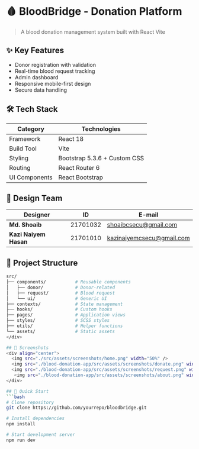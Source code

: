 # 🩸 BloodBridge - Donation Platform



> A  blood donation management system built with React Vite

## ✨ Key Features
- Donor registration with validation
- Real-time blood request tracking
- Admin dashboard
- Responsive mobile-first design
- Secure data handling

## 🛠️ Tech Stack
| Category        | Technologies                 |
|-----------------|------------------------------|
| Framework       | React 18                     |
| Build Tool      | Vite                         |
| Styling         | Bootstrap 5.3.6 + Custom CSS |
| Routing         | React Router 6               |
| UI Components   | React Bootstrap              |

## 🎨 Design Team
<div align="center">

| Designer | ID | E-mail |
|----------|----|------|
|**Md. Shoaib** | 21701032 |shoaibcsecu@gmail.com|
|**Kazi Naiyem Hasan** | 21701010 | kazinaiyemcsecu@gmail.com |

</div>

</div>

## 📂 Project Structure
```bash
src/
├── components/           # Reusable components
│   ├── donor/            # Donor-related
│   ├── request/          # Blood request
│   └── ui/               # Generic UI
├── contexts/             # State management
├── hooks/                # Custom hooks
├── pages/                # Application views
├── styles/               # SCSS styles
├── utils/                # Helper functions
└── assets/               # Static assets
</div>

## 📸 Screenshots
<div align="center">
  <img src="./src/assets/screenshots/home.png" width="50%" />
  <img src="./blood-donation-app/src/assets/screenshots/donate.png" width="50%" /> 
  <img src="./blood-donation-app/src/assets/screenshots/request.png" width="50%" />
   <img src="./blood-donation-app/src/assets/screenshots/about.png" width="50%" />
</div>

## 🚀 Quick Start
```bash
# Clone repository
git clone https://github.com/yourrepo/bloodbridge.git

# Install dependencies
npm install

# Start development server
npm run dev

